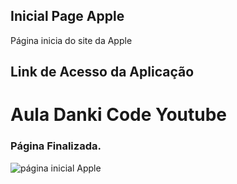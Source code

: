 
## Inicial Page Apple
 Página inicia do site da Apple
 
## Link de Acesso da Aplicação

# Aula Danki Code Youtube

### Página Finalizada.

![página inicial Apple](https://user-images.githubusercontent.com/51803873/149678840-69c5d5db-0aa3-40a1-8cda-92f6d27ec0de.png)
